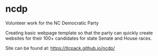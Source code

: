 # ncdp
Volunteer work for the NC Democratic Party

Creating basic webpage template so that the party can quickly create websites for their 100+ candidates for state Senate and House races.

Site can be found at: https://tlcpack.github.io/ncdp/
